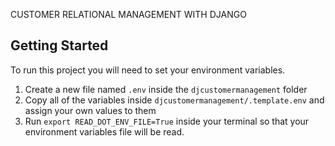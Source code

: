 CUSTOMER RELATIONAL MANAGEMENT WITH DJANGO

## Getting Started

To run this project you will need to set your environment variables.

1. Create a new file named `.env` inside the `djcustomermanagement` folder
2. Copy all of the variables inside `djcustomermanagement/.template.env` and assign your own values to them
3. Run `export READ_DOT_ENV_FILE=True` inside your terminal so that your environment variables file will be read.
